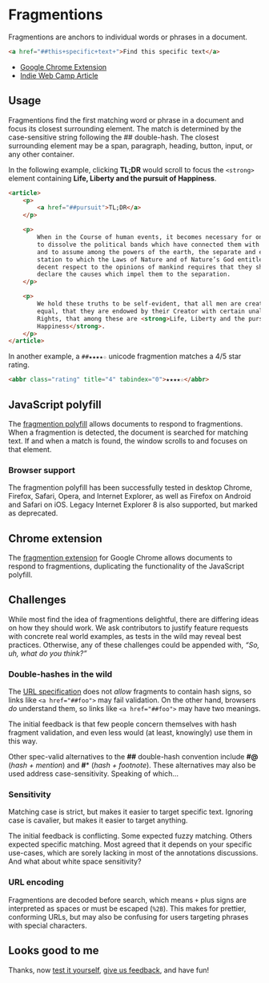 # Fragmentions

Fragmentions are anchors to individual words or phrases in a document.

```html
<a href="##this+specific+text+">Find this specific text</a>
```

- [Google Chrome Extension](https://chrome.google.com/webstore/detail/fragmentions/pgajkeekgcmgglngchhmcmnkffnhihck)
- [Indie Web Camp Article](http://indiewebcamp.com/fragmention)


## Usage

Fragmentions find the first matching word or phrase in a document and focus its closest surrounding element. The match is determined by the case-sensitive string following the ## double-hash. The closest surrounding element may be a span, paragraph, heading, button, input, or any other container.

In the following example, clicking **TL;DR** would scroll to focus the `<strong>` element containing **Life, Liberty and the pursuit of Happiness**.

```html
<article>
	<p>
		<a href="##pursuit">TL;DR</a>
	</p>

	<p>
		When in the Course of human events, it becomes necessary for one people 
		to dissolve the political bands which have connected them with another, 
		and to assume among the powers of the earth, the separate and equal 
		station to which the Laws of Nature and of Nature’s God entitle them, a 
		decent respect to the opinions of mankind requires that they should 
		declare the causes which impel them to the separation.
	</p>

	<p>
		We hold these truths to be self-evident, that all men are created 
		equal, that they are endowed by their Creator with certain unalienable 
		Rights, that among these are <strong>Life, Liberty and the pursuit of 
		Happiness</strong>.
	</p>
</article>
```

In another example, a `##★★★★☆` unicode fragmention matches a 4/5 star rating.

```html
<abbr class="rating" title="4" tabindex="0">★★★★☆</abbr>
```


## JavaScript polyfill

The [fragmention polyfill](https://github.com/chapmanu/fragmentions/blob/master/script.js) allows documents to respond to fragmentions. When a fragmention is detected, the document is searched for matching text. If and when a match is found, the window scrolls to and focuses on that element.

### Browser support

The fragmention polyfill has been successfully tested in desktop Chrome, Firefox, Safari, Opera, and Internet Explorer, as well as Firefox on Android and Safari on iOS. Legacy Internet Explorer 8 is also supported, but marked as deprecated.


## Chrome extension

The [fragmention extension](https://chrome.google.com/webstore/detail/fragmentions/pgajkeekgcmgglngchhmcmnkffnhihck) for Google Chrome allows documents to respond to fragmentions, duplicating the functionality of the JavaScript polyfill.


## Challenges

While most find the idea of fragmentions delightful, there are differing ideas on how they should work. We ask contributors to justify feature requests with concrete real world examples, as tests in the wild may reveal best practices. Otherwise, any of these challenges could be appended with, *“So, uh, what do you think?”*

### Double-hashes in the wild

The [URL specification](http://url.spec.whatwg.org/#url-code-points) does not *allow* fragments to contain hash signs, so links like `<a href="##foo">` may fail validation. On the other hand, browsers *do* understand them, so links like `<a href="##foo">` may have two meanings.

The initial feedback is that few people concern themselves with hash fragment validation, and even less would (at least, knowingly) use them in this way.

Other spec-valid alternatives to the **##** double-hash convention include **#@** (*hash + mention*) and **#*** (*hash + footnote*). These alternatives may also be used address case-sensitivity. Speaking of which&hellip;

### Sensitivity

Matching case is strict, but makes it easier to target specific text. Ignoring case is cavalier, but makes it easier to target anything.

The initial feedback is conflicting. Some expected fuzzy matching. Others expected specific matching. Most agreed that it depends on your specific use-cases, which are sorely lacking in most of the annotations discussions. And what about white space sensitivity?

### URL encoding

Fragmentions are decoded before search, which means `+` plus signs are interpreted as spaces or must be escaped (`%2B`). This makes for prettier, conforming URLs, but may also be confusing for users targeting phrases with special characters.


## Looks good to me

Thanks, now [test it yourself](https://github.com/chapmanu/fragmentions/blob/master/example.html), [give us feedback](https://github.com/chapmanu/fragmentions/issues), and have fun!
